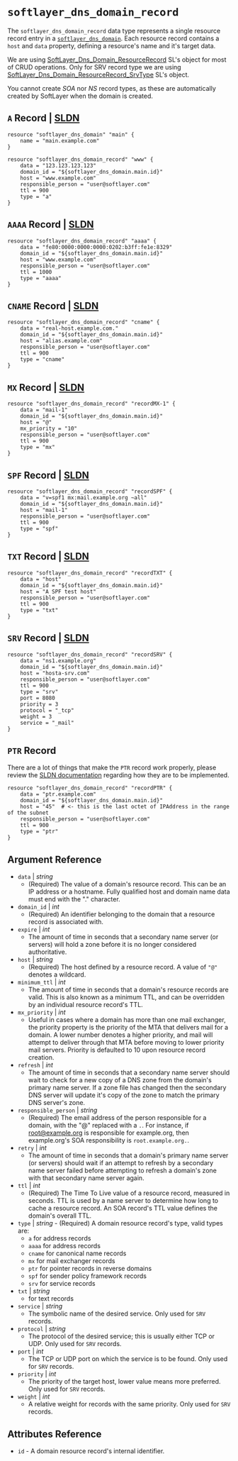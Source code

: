 # `softlayer_dns_domain_record`

The `softlayer_dns_domain_record` data type represents a single resource record entry in a [`softlayer_dns_domain`](/docs/providers/softlayer/r/dns.html). Each resource record contains a `host` and `data` property, defining a resource's name and it's target data.

We are using [SoftLayer_Dns_Domain_ResourceRecord](https://sldn.softlayer.com/reference/datatypes/SoftLayer_Dns_Domain_ResourceRecord)
SL's object for most of CRUD operations. Only for SRV record type we are using [SoftLayer_Dns_Domain_ResourceRecord_SrvType](https://sldn.softlayer.com/reference/services/SoftLayer_Dns_Domain_ResourceRecord_SrvType) SL's object.

You cannot create _SOA_ nor _NS_ record types, as these are automatically created by SoftLayer when the domain is created.

## `A` Record | [SLDN](http://sldn.softlayer.com/reference/datatypes/SoftLayer_Dns_Domain_ResourceRecord_AType)

```hcl
resource "softlayer_dns_domain" "main" {
    name = "main.example.com"
}

resource "softlayer_dns_domain_record" "www" {
    data = "123.123.123.123"
    domain_id = "${softlayer_dns_domain.main.id}"
    host = "www.example.com"
    responsible_person = "user@softlayer.com"
    ttl = 900
    type = "a"
}
```

## `AAAA` Record | [SLDN](http://sldn.softlayer.com/reference/datatypes/SoftLayer_Dns_Domain_ResourceRecord_AaaaType)

```hcl
resource "softlayer_dns_domain_record" "aaaa" {
    data = "fe80:0000:0000:0000:0202:b3ff:fe1e:8329"
    domain_id = "${softlayer_dns_domain.main.id}"
    host = "www.example.com"
    responsible_person = "user@softlayer.com"
    ttl = 1000
    type = "aaaa"
}
```

## `CNAME` Record | [SLDN](http://sldn.softlayer.com/reference/datatypes/SoftLayer_Dns_Domain_ResourceRecord_CnameType)

```hcl
resource "softlayer_dns_domain_record" "cname" {
    data = "real-host.example.com."
    domain_id = "${softlayer_dns_domain.main.id}"
    host = "alias.example.com"
    responsible_person = "user@softlayer.com"
    ttl = 900
    type = "cname"
}
```

## `MX` Record | [SLDN](http://sldn.softlayer.com/reference/datatypes/SoftLayer_Dns_Domain_ResourceRecord_MxType)

```hcl
resource "softlayer_dns_domain_record" "recordMX-1" {
    data = "mail-1"
    domain_id = "${softlayer_dns_domain.main.id}"
    host = "@"
    mx_priority = "10"
    responsible_person = "user@softlayer.com"
    ttl = 900
    type = "mx"
}
```

## `SPF` Record | [SLDN](http://sldn.softlayer.com/reference/datatypes/SoftLayer_Dns_Domain_ResourceRecord_SpfType)

```hcl
resource "softlayer_dns_domain_record" "recordSPF" {
    data = "v=spf1 mx:mail.example.org ~all"
    domain_id = "${softlayer_dns_domain.main.id}"
    host = "mail-1"
    responsible_person = "user@softlayer.com"
    ttl = 900
    type = "spf"
}
```

## `TXT` Record | [SLDN](http://sldn.softlayer.com/reference/datatypes/SoftLayer_Dns_Domain_ResourceRecord_TxtType/)

```hcl
resource "softlayer_dns_domain_record" "recordTXT" {
    data = "host"
    domain_id = "${softlayer_dns_domain.main.id}"
    host = "A SPF test host"
    responsible_person = "user@softlayer.com"
    ttl = 900
    type = "txt"
}
```

## `SRV` Record | [SLDN](http://sldn.softlayer.com/reference/datatypes/SoftLayer_Dns_Domain_ResourceRecord_SrvType)

```hcl
resource "softlayer_dns_domain_record" "recordSRV" {
    data = "ns1.example.org"
    domain_id = "${softlayer_dns_domain.main.id}"
    host = "hosta-srv.com"
    responsible_person = "user@softlayer.com"
    ttl = 900
    type = "srv"
    port = 8080
    priority = 3
    protocol = "_tcp"
    weight = 3
    service = "_mail"
}
```

## `PTR` Record

There are a lot of things that make the `PTR` record work properly, please review the [SLDN documentation](http://sldn.softlayer.com/reference/datatypes/SoftLayer_Dns_Domain_ResourceRecord_PtrType/) regarding how they are to be implemented.

```hcl
resource "softlayer_dns_domain_record" "recordPTR" {
    data = "ptr.example.com"
    domain_id = "${softlayer_dns_domain.main.id}"
    host = "45"  # <- this is the last octet of IPAddress in the range of the subnet
    responsible_person = "user@softlayer.com"
    ttl = 900
    type = "ptr"
}
```

## Argument Reference

* `data` | *string*
    * (Required) The value of a domain's resource record. This can be an IP address or a hostname. Fully qualified host and domain name data must end with the "." character.
* `domain_id` | *int*
    * (Required) An identifier belonging to the domain that a resource record is associated with.
* `expire` | *int*
    * The amount of time in seconds that a secondary name server (or servers) will hold a zone before it is no longer considered authoritative.
* `host` | *string*
    * (Required) The host defined by a resource record. A value of `"@"` denotes a wildcard.
* `minimum_ttl` | *int*
    * The amount of time in seconds that a domain's resource records are valid. This is also known as a minimum TTL, and can be overridden by an individual resource record's TTL.
* `mx_priority` | *int*
    * Useful in cases where a domain has more than one mail exchanger, the priority property is the priority of the MTA that delivers mail for a domain. A lower number denotes a higher priority, and mail will attempt to deliver through that MTA before moving to lower priority mail servers. Priority is defaulted to 10 upon resource record creation.
* `refresh` | *int*
    * The amount of time in seconds that a secondary name server should wait to check for a new copy of a DNS zone from the domain's primary name server. If a zone file has changed then the secondary DNS server will update it's copy of the zone to match the primary DNS server's zone.
* `responsible_person` | *string*
    * (Required) The email address of the person responsible for a domain, with the "@" replaced with a `.`. For instance, if root@example.org is responsible for example.org, then example.org's SOA responsibility is `root.example.org.`.
* `retry` | *int*
    * The amount of time in seconds that a domain's primary name server (or servers) should wait if an attempt to refresh by a secondary name server failed before attempting to refresh a domain's zone with that secondary name server again.
* `ttl` | *int*
    * (Required) The Time To Live value of a resource record, measured in seconds. TTL is used by a name server to determine how long to cache a resource record. An SOA record's TTL value defines the domain's overall TTL.
* `type` | *string* - (Required) A domain resource record's type, valid types are:
    * `a` for address records
    * `aaaa` for address records
    * `cname` for canonical name records
    * `mx` for mail exchanger records
    * `ptr` for pointer records in reverse domains
    * `spf` for sender policy framework records
    * `srv` for service records
* `txt` | *string*
    * for text records
* `service` | *string*
    * The symbolic name of the desired service. Only used for `SRV` records.
* `protocol` | *string*
    * The protocol of the desired service; this is usually either TCP or UDP. Only used for `SRV` records.
* `port` | *int*
    * The TCP or UDP port on which the service is to be found. Only used for `SRV` records.
* `priority` | *int*
    * The priority of the target host, lower value means more preferred. Only used for `SRV` records.
* `weight` | *int*
    * A relative weight for records with the same priority. Only used for `SRV` records.

## Attributes Reference

* `id` - A domain resource record's internal identifier.
